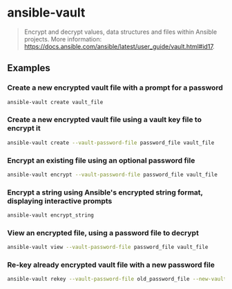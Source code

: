 # ansible-vault

> Encrypt and decrypt values, data structures and files within Ansible projects. More information: <https://docs.ansible.com/ansible/latest/user_guide/vault.html#id17>.

## Examples

### Create a new encrypted vault file with a prompt for a password

```bash
ansible-vault create vault_file
```

### Create a new encrypted vault file using a vault key file to encrypt it

```bash
ansible-vault create --vault-password-file password_file vault_file
```

### Encrypt an existing file using an optional password file

```bash
ansible-vault encrypt --vault-password-file password_file vault_file
```

### Encrypt a string using Ansible's encrypted string format, displaying interactive prompts

```bash
ansible-vault encrypt_string
```

### View an encrypted file, using a password file to decrypt

```bash
ansible-vault view --vault-password-file password_file vault_file
```

### Re-key already encrypted vault file with a new password file

```bash
ansible-vault rekey --vault-password-file old_password_file --new-vault-password-file new_password_file vault_file
```
